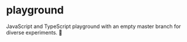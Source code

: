 # playground
JavaScript and TypeScript playground with an empty master branch for diverse experiments. 🚀
